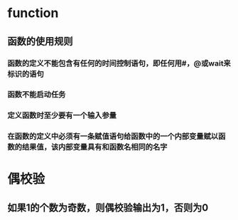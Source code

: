 # function
## 函数的使用规则
### 函数的定义不能包含有任何的时间控制语句，即任何用#，@或wait来标识的语句
### 函数不能启动任务
### 定义函数时至少要有一个输入参量
### 在函数的定义中必须有一条赋值语句给函数中的一个内部变量赋以函数的结果值，该内部变量具有和函数名相同的名字

# 偶校验
## 如果1的个数为奇数，则偶校验输出为1，否则为0
